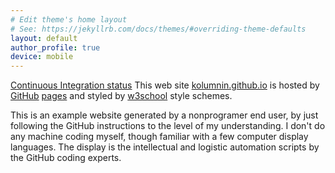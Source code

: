 ```yaml
---
# Edit theme's home layout
# See: https://jekyllrb.com/docs/themes/#overriding-theme-defaults
layout: default
author_profile: true 
device: mobile
---
```

[Continuous Integration status](https://github.com/kolumnin/workflows/Continuous%20Integration/badge.svg)
This web site 
[kolumnin.github.io](http://kolumnin.github.io) is
hosted by [GitHub](https://GitHub.com) [pages](https://pages.github.com/) and styled by [w3school](https://www.w3schools.com) style schemes.

This is an example website generated by a nonprogramer end user, by just following the GitHub instructions to the level of my understanding. I don't do any machine coding myself, though familiar with a few computer display languages.
The display is the intellectual and logistic automation scripts by the GitHub coding experts.
